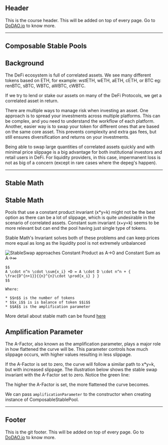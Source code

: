 ## Header
This is the course header. This will be added on top of every page. Go to [DoDAO.io](https://www.dodao.io) to know more.

---

## Composable Stable Pools


## Background


The DeFi ecosystem is full of correlated assets. We see many different tokens based on ETH, for example: wstETH, wETH, aETH, cETH, 
or BTC eg: renBTC, sBTC, WBTC, aWBTC, cWBTC.

If we try to lend or stake our assets on many of the DeFi Protocols, we get a correlated asset in return.

There are multiple ways to manage risk when investing an asset. One approach is to spread your investments across multiple 
platforms. This can be complex, and you need to understand the workflow of each platform. Another, easier way is to swap 
your token for different ones that are based on the same core asset. This prevents complexity and extra gas fees, but 
still ensures diversification and returns on your investments.

Being able to swap large quantities of correlated assets quickly and with minimal price slippage is a big advantage for both 
institutional investors and retail users in DeFi. For liquidity providers, in this case, impermanent loss is not as big of a 
concern (except in rare cases where the depeg's happen).        

    


---
## Stable Math

## Stable Math
Pools that use a constant product invariant (x*y=k) might not be the best option as there can be a lot of slippage, which 
is quite undesirable in the scenario of correlated assets. Constant sum invariant (x+y=k) seems to be more relevant but 
can end the pool having just single type of tokens.

Stable Math's Invariant solves both of these problems and can keep prices more equal as long as the liquidity pool is 
not extremely unbalanced

![StableSwap approaches Constant Product as A->0 and Constant Sum as A->∞](https://github.com/balancer-labs/docs-v2/raw/fc4f11145504bf9bc2dbed3ac30b6ffbe704d0aa/.gitbook/assets/output%20(1).gif)

 ```maths 
 $$
 A \cdot n^n \cdot \sum{x_i} +D = A \cdot D \cdot n^n + { \frac{D^{n+1}}{{n}^{n}\cdot \prod{x_i} } }
 $$

 Where:
 
 * $$n$$ is the number of tokens
 * $$x_i$$ is is balance of token $$i$$
 * $$A$$ is the amplification parameter

 ```
More detail about stable math can be found [here](https://docs.balancer.fi/concepts/math/stable-math)

## Amplification Parameter
The A-Factor, also known as the amplification parameter, plays a major role in how flattened the curve will be. This 
parameter controls how much slippage occurs, with higher values resulting in less slippage.

If the A-Factor is set to zero, the curve will follow a similar path to x*y=k, but with increased slippage. The 
illustration below shows the stable swap invariant with the A-Factor set to zero. Notice the green line:

The higher the A-Factor is set, the more flattened the curve becomes.

We can pass `amplificationParameter` to the constructor when creating instance of ComposableStablePool.


    


---
## Footer
This is the git footer. This will be added on top of every page. Go to [DoDAO.io](https://www.dodao.io) to know more.
    
